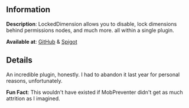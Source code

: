 ## Information

__Description__: LockedDimension allows you to disable, lock dimensions behind permissions nodes, and much more. all
within a single plugin.

__Available at__: [GitHub](https://github.com/Tofpu/LockedDimension)
& [Spigot](https://www.spigotmc.org/resources/lockeddimension-have-freedom-over-your-dimensions-inactive.84331/)

## Details

An incredible plugin, honestly. I had to abandon it last year for personal reasons, unfortunately.

__Fun Fact__: This wouldn't have
existed if MobPreventer didn't get as much attrition as I imagined.

